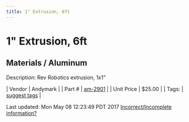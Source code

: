 ```yaml
---
title: 1" Extrusion, 6ft
---
```


# 1" Extrusion, 6ft
## Materials / Aluminum
Description: 	Rev Robotics extrusion, 1x1" 

| Vendor | Andymark | 
| Part # | [am-2901](http://www.andymark.com/product-p/am-2901.htm) | 
| Unit Price | $25.00 | 
| Tags: | [suggest tags](https://docs.google.com/forms/d/e/1FAIpQLSeWyY8v3RgOty-MyWmh9U0iivNYN_molChYyS-0U-o-kOAv_g/viewform) | 

Last updated: Mon May 08 12:23:49 PDT 2017
 [Incorrect/Incomplete information?](https://docs.google.com/forms/d/e/1FAIpQLSeWyY8v3RgOty-MyWmh9U0iivNYN_molChYyS-0U-o-kOAv_g/viewform)